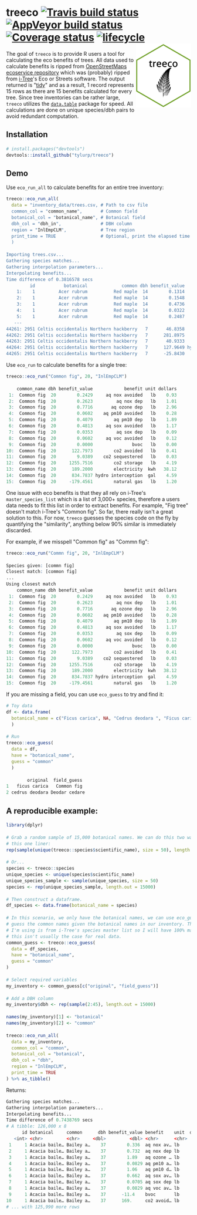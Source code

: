 # treeco [![Travis build status](https://travis-ci.org/tyluRp/treeco.svg?branch=master)](https://travis-ci.org/tyluRp/treeco) [![AppVeyor build status](https://ci.appveyor.com/api/projects/status/github/tyluRp/treeco?branch=master&svg=true)](https://ci.appveyor.com/project/tyluRp/treeco) [![Coverage status](https://codecov.io/gh/tyluRp/treeco/branch/master/graph/badge.svg)](https://codecov.io/github/tyluRp/treeco?branch=master) [![lifecycle](https://img.shields.io/badge/lifecycle-experimental-orange.svg)](https://www.tidyverse.org/lifecycle/#experimental) <img src="inst/figures/treeco.png" align="right" width=150/>

The goal of `treeco` is to provide R users a tool for calculating the eco benefits of trees. All data used to calculate benefits is ripped from [OpenStreetMaps ecoservice repository](https://github.com/OpenTreeMap/otm-ecoservice) which was (probably) ripped from [i-Tree](https://www.itreetools.org/)'s Eco or Streets software. The output returned is "[tidy](https://www.jstatsoft.org/article/view/v059i10)" and as a result, 1 record represents 15 rows as there are 15 benefits calculated for every tree. Since tree inventories can be rather large, `treeco` utilizes the [`data.table`](https://github.com/Rdatatable/data.table) package for speed. All calculations are done on unique species/dbh pairs to avoid redundant computation. 

## Installation

```r
# install.packages("devtools")
devtools::install_github("tylurp/treeco")
```

## Demo

Use `eco_run_all` to calculate benefits for an entire tree inventory:

```r
treeco::eco_run_all(
  data = "inventory_data/trees.csv, # Path to csv file
  common_col = "common_name",       # Common field
  botanical_col = "botanical_name", # Botanical field
  dbh_col = "dbh_in",               # DBH column
  region = "InlEmpCLM",             # Tree region
  print_time = TRUE                 # Optional, print the elapsed time
  )

Importing trees.csv...
Gathering species matches...
Gathering interpolation parameters...
Interpolating benefits...
Time difference of 0.3816578 secs
         id           botanical             common dbh benefit_value            benefit unit dollars
    1:    1         Acer rubrum          Red maple  14        0.1314     aq nox avoided   lb    0.50
    2:    1         Acer rubrum          Red maple  14        0.1548         aq nox dep   lb    0.59
    3:    1         Acer rubrum          Red maple  14        0.4736       aq ozone dep   lb    1.82
    4:    1         Acer rubrum          Red maple  14        0.0322    aq pm10 avoided   lb    0.15
    5:    1         Acer rubrum          Red maple  14        0.2487        aq pm10 dep   lb    1.15
   ---                                                                                              
44261: 2951 Celtis occidentalis Northern hackberry   7       46.8358    co2 sequestered   lb    0.16
44262: 2951 Celtis occidentalis Northern hackberry   7      281.8975        co2 storage   lb    0.94
44263: 2951 Celtis occidentalis Northern hackberry   7       40.9333        electricity  kwh    8.25
44264: 2951 Celtis occidentalis Northern hackberry   7      127.9649 hydro interception  gal    0.70
44265: 2951 Celtis occidentalis Northern hackberry   7      -25.8430        natural gas   lb    0.17
```

Use `eco_run` to calculate benefits for a single tree:

```r
treeco::eco_run("Common fig", 20, "InlEmpCLM")

    common_name dbh benefit_value            benefit unit dollars
 1:  Common fig  20        0.2429     aq nox avoided   lb    0.93
 2:  Common fig  20        0.2623         aq nox dep   lb    1.01
 3:  Common fig  20        0.7716       aq ozone dep   lb    2.96
 4:  Common fig  20        0.0602    aq pm10 avoided   lb    0.28
 5:  Common fig  20        0.4079        aq pm10 dep   lb    1.89
 6:  Common fig  20        0.4813     aq sox avoided   lb    1.17
 7:  Common fig  20        0.0353         aq sox dep   lb    0.09
 8:  Common fig  20        0.0602     aq voc avoided   lb    0.12
 9:  Common fig  20        0.0000               bvoc   lb    0.00
10:  Common fig  20      122.7973        co2 avoided   lb    0.41
11:  Common fig  20        9.0389    co2 sequestered   lb    0.03
12:  Common fig  20     1255.7516        co2 storage   lb    4.19
13:  Common fig  20      189.2000        electricity  kwh   38.12
14:  Common fig  20      834.7837 hydro interception  gal    4.59
15:  Common fig  20     -179.4561        natural gas   lb    1.20
```

One issue with eco benefits is that they all rely on i-Tree's `master_species_list` which is a list of 3,000+ species, therefore a users data needs to fit this list in order to extract benefits. For example, "Fig tree" doesn't match i-Tree's "Common fig". So far, there really isn't a great solution to this. For now, `treeco` guesses the species code on the fly by quantifying the "similarity", anything below 90% similar is immediately discarded.

For example, if we misspell "Common fig" as "Commn fig":

```r
treeco::eco_run("Commn fig", 20, "InlEmpCLM")

Species given: [commn fig]
Closest match: [common fig]
...
Using closest match
    common_name dbh benefit_value            benefit unit dollars
 1:  Common fig  20        0.2429     aq nox avoided   lb    0.93
 2:  Common fig  20        0.2623         aq nox dep   lb    1.01
 3:  Common fig  20        0.7716       aq ozone dep   lb    2.96
 4:  Common fig  20        0.0602    aq pm10 avoided   lb    0.28
 5:  Common fig  20        0.4079        aq pm10 dep   lb    1.89
 6:  Common fig  20        0.4813     aq sox avoided   lb    1.17
 7:  Common fig  20        0.0353         aq sox dep   lb    0.09
 8:  Common fig  20        0.0602     aq voc avoided   lb    0.12
 9:  Common fig  20        0.0000               bvoc   lb    0.00
10:  Common fig  20      122.7973        co2 avoided   lb    0.41
11:  Common fig  20        9.0389    co2 sequestered   lb    0.03
12:  Common fig  20     1255.7516        co2 storage   lb    4.19
13:  Common fig  20      189.2000        electricity  kwh   38.12
14:  Common fig  20      834.7837 hydro interception  gal    4.59
15:  Common fig  20     -179.4561        natural gas   lb    1.20
```

If you are missing a field, you can use `eco_guess` to try and find it:

```r
# Toy data
df <- data.frame(
  botanical_name = c("Ficus carica", NA, "Cedrus deodara ", "Ficus carica")
  )

# Run
treeco::eco_guess(
  data = df,
  have = "botanical_name",
  guess = "common"
  )
  
        original  field_guess
1   ficus carica   Common fig
2 cedrus deodara Deodar cedare
```

## A reproducible example:

```r
library(dplyr)

# Grab a random sample of 15,000 botanical names. We can do this two ways, using 
# this one liner:
rep(sample(unique(treeco::species$scientific_name), size = 50), length.out=15000)

# Or...
species <- treeco::species
unique_species <- unique(species$scientific_name)
unique_species_sample <- sample(unique_species, size = 50)
species <- rep(unique_species_sample, length.out = 15000)

# Then construct a dataframe.
df_species <- data.frame(botanical_name = species)

# In this scenario, we only have the botanical names, we can use eco_guess to
# guess the common names given the botanical names in our inventory. The data 
# I'm using is from i-Tree's species master list so I will have 100% matches,
# this isn't usually the case for real data.
common_guess <- treeco::eco_guess(
  data = df_species, 
  have = "botanical_name", 
  guess = "common"
)

# Select required variables
my_inventory <- common_guess[c("original", "field_guess")]

# Add a DBH column
my_inventory$dbh <- rep(sample(2:45), length.out = 15000)

names(my_inventory)[1] <- "botanical"
names(my_inventory)[2] <- "common"

treeco::eco_run_all(
  data = my_inventory,
  common_col = "common",
  botanical_col = "botanical",
  dbh_col = "dbh",
  region = "InlEmpCLM",
  print_time = TRUE
) %>% as_tibble()
```

Returns:

```r
Gathering species matches...
Gathering interpolation parameters...
Interpolating benefits...
Time difference of 0.7438769 secs
# A tibble: 126,000 x 8
      id botanical     common      dbh benefit_value benefit    unit  dollars
   <int> <chr>         <chr>     <dbl>         <dbl> <chr>      <chr>   <dbl>
 1     1 Acacia baile… Bailey a…    37        0.336  aq nox av… lb       1.29
 2     1 Acacia baile… Bailey a…    37        0.732  aq nox dep lb       2.81
 3     1 Acacia baile… Bailey a…    37        1.89   aq ozone … lb       7.26
 4     1 Acacia baile… Bailey a…    37        0.0829 aq pm10 a… lb       0.38
 5     1 Acacia baile… Bailey a…    37        1.06   aq pm10 d… lb       4.89
 6     1 Acacia baile… Bailey a…    37        0.662  aq sox av… lb       1.61
 7     1 Acacia baile… Bailey a…    37        0.0705 aq sox dep lb       0.17
 8     1 Acacia baile… Bailey a…    37        0.0829 aq voc av… lb       0.16
 9     1 Acacia baile… Bailey a…    37      -11.4    bvoc       lb      21.8 
10     1 Acacia baile… Bailey a…    37      169.     co2 avoid… lb       0.56
# ... with 125,990 more rows
```
